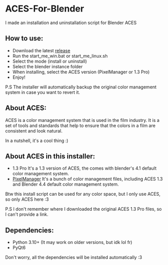 # ACES-For-Blender
I made an installation and uninstallation script for Blender ACES

## How to use:
 - Download the latest [release](https://github.com/Aspirata/ACES-For-Blender/releases)
 - Run the start_me_win.bat or start_me_linux.sh
 - Select the mode (install or uninstall)
 - Select the blender instance folder
 - When installing, select the ACES version (PixelManager or 1.3 Pro)
 - Enjoy!

 P.S The installer will automatically backup the original color management system in case you want to revert it.

## About ACES:
ACES is a color management system that is used in the film industry. It is a set of tools and standards that help to ensure that the colors in a film are consistent and look natural.

In a nutshell, it's a cool thing :)

## About ACES in this installer:
 - 1.3 Pro
 It's a 1.3 version of ACES, the comes with blender's 4.1 default color management system.
 - [PixelManager](https://github.com/Joegenco/PixelManager)
 It's a bunch of color management files, including ACES 1.3 and Blender 4.4 default color management system.

Btw this install script can be used for any color space, but I only use ACES, so only ACES here :3

P.S I don't remember where I downloaded the original ACES 1.3 Pro files, so I can't provide a link.

## Dependencies:
 - Python 3.10+ (It may work on older versions, but idk lol fr)
 - PyQt6

Don't worry, all the dependencies will be installed automatically :3
